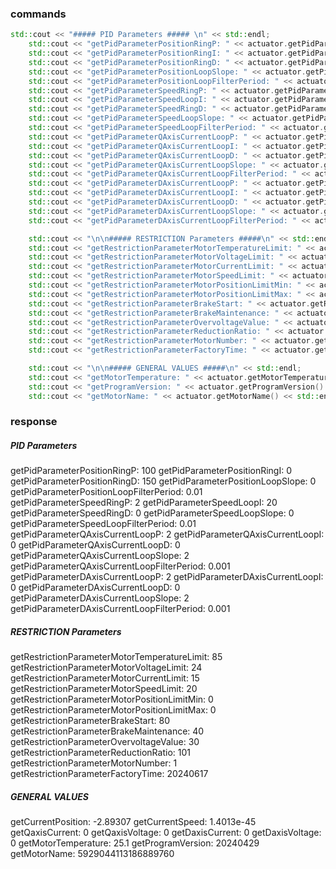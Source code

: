 ### commands

``` cpp
std::cout << "##### PID Parameters ##### \n" << std::endl;
    std::cout << "getPidParameterPositionRingP: " << actuator.getPidParameterPositionRingP() << std::endl;
    std::cout << "getPidParameterPositionRingI: " << actuator.getPidParameterPositionRingI() << std::endl;
    std::cout << "getPidParameterPositionRingD: " << actuator.getPidParameterPositionRingD() << std::endl;
    std::cout << "getPidParameterPositionLoopSlope: " << actuator.getPidParameterPositionLoopSlope() << std::endl;
    std::cout << "getPidParameterPositionLoopFilterPeriod: " << actuator.getPidParameterPositionLoopFilterPeriod() << std::endl;
    std::cout << "getPidParameterSpeedRingP: " << actuator.getPidParameterSpeedRingP() << std::endl;
    std::cout << "getPidParameterSpeedLoopI: " << actuator.getPidParameterSpeedLoopI() << std::endl;
    std::cout << "getPidParameterSpeedRingD: " << actuator.getPidParameterSpeedRingD() << std::endl;
    std::cout << "getPidParameterSpeedLoopSlope: " << actuator.getPidParameterSpeedLoopSlope() << std::endl;
    std::cout << "getPidParameterSpeedLoopFilterPeriod: " << actuator.getPidParameterSpeedLoopFilterPeriod() << std::endl;
    std::cout << "getPidParameterQAxisCurrentLoopP: " << actuator.getPidParameterQAxisCurrentLoopP() << std::endl;
    std::cout << "getPidParameterQAxisCurrentLoopI: " << actuator.getPidParameterQAxisCurrentLoopI() << std::endl;
    std::cout << "getPidParameterQAxisCurrentLoopD: " << actuator.getPidParameterQAxisCurrentLoopD() << std::endl;
    std::cout << "getPidParameterQAxisCurrentLoopSlope: " << actuator.getPidParameterQAxisCurrentLoopSlope() << std::endl;
    std::cout << "getPidParameterQAxisCurrentLoopFilterPeriod: " << actuator.getPidParameterQAxisCurrentLoopFilterPeriod() << std::endl;
    std::cout << "getPidParameterDAxisCurrentLoopP: " << actuator.getPidParameterDAxisCurrentLoopP() << std::endl;
    std::cout << "getPidParameterDAxisCurrentLoopI: " << actuator.getPidParameterDAxisCurrentLoopI() << std::endl;
    std::cout << "getPidParameterDAxisCurrentLoopD: " << actuator.getPidParameterDAxisCurrentLoopD() << std::endl;
    std::cout << "getPidParameterDAxisCurrentLoopSlope: " << actuator.getPidParameterDAxisCurrentLoopSlope() << std::endl;
    std::cout << "getPidParameterDAxisCurrentLoopFilterPeriod: " << actuator.getPidParameterDAxisCurrentLoopFilterPeriod() << std::endl;

    std::cout << "\n\n##### RESTRICTION Parameters #####\n" << std::endl;
    std::cout << "getRestrictionParameterMotorTemperatureLimit: " << actuator.getRestrictionParameterMotorTemperatureLimit() << std::endl;
    std::cout << "getRestrictionParameterMotorVoltageLimit: " << actuator.getRestrictionParameterMotorVoltageLimit() << std::endl;
    std::cout << "getRestrictionParameterMotorCurrentLimit: " << actuator.getRestrictionParameterMotorCurrentLimit() << std::endl;
    std::cout << "getRestrictionParameterMotorSpeedLimit: " << actuator.getRestrictionParameterMotorSpeedLimit() << std::endl;
    std::cout << "getRestrictionParameterMotorPositionLimitMin: " << actuator.getRestrictionParameterMotorPositionLimitMin() << std::endl;
    std::cout << "getRestrictionParameterMotorPositionLimitMax: " << actuator.getRestrictionParameterMotorPositionLimitMax() << std::endl;
    std::cout << "getRestrictionParameterBrakeStart: " << actuator.getRestrictionParameterBrakeStart() << std::endl;
    std::cout << "getRestrictionParameterBrakeMaintenance: " << actuator.getRestrictionParameterBrakeMaintenance() << std::endl;
    std::cout << "getRestrictionParameterOvervoltageValue: " << actuator.getRestrictionParameterOvervoltageValue() << std::endl;
    std::cout << "getRestrictionParameterReductionRatio: " << actuator.getRestrictionParameterReductionRatio() << std::endl;
    std::cout << "getRestrictionParameterMotorNumber: " << actuator.getRestrictionParameterMotorNumber() << std::endl;
    std::cout << "getRestrictionParameterFactoryTime: " << actuator.getRestrictionParameterFactoryTime() << std::endl;

    std::cout << "\n\n##### GENERAL VALUES #####\n" << std::endl;
    std::cout << "getMotorTemperature: " << actuator.getMotorTemperature() << std::endl;
    std::cout << "getProgramVersion: " << actuator.getProgramVersion() << std::endl;
    std::cout << "getMotorName: " << actuator.getMotorName() << std::endl;
```

### response

##### PID Parameters ##### 

getPidParameterPositionRingP: 100
getPidParameterPositionRingI: 0
getPidParameterPositionRingD: 150
getPidParameterPositionLoopSlope: 0
getPidParameterPositionLoopFilterPeriod: 0.01
getPidParameterSpeedRingP: 2
getPidParameterSpeedLoopI: 20
getPidParameterSpeedRingD: 0
getPidParameterSpeedLoopSlope: 0
getPidParameterSpeedLoopFilterPeriod: 0.01
getPidParameterQAxisCurrentLoopP: 2
getPidParameterQAxisCurrentLoopI: 0
getPidParameterQAxisCurrentLoopD: 0
getPidParameterQAxisCurrentLoopSlope: 2
getPidParameterQAxisCurrentLoopFilterPeriod: 0.001
getPidParameterDAxisCurrentLoopP: 2
getPidParameterDAxisCurrentLoopI: 0
getPidParameterDAxisCurrentLoopD: 0
getPidParameterDAxisCurrentLoopSlope: 2
getPidParameterDAxisCurrentLoopFilterPeriod: 0.001


##### RESTRICTION Parameters #####

getRestrictionParameterMotorTemperatureLimit: 85
getRestrictionParameterMotorVoltageLimit: 24
getRestrictionParameterMotorCurrentLimit: 15
getRestrictionParameterMotorSpeedLimit: 20
getRestrictionParameterMotorPositionLimitMin: 0
getRestrictionParameterMotorPositionLimitMax: 0
getRestrictionParameterBrakeStart: 80
getRestrictionParameterBrakeMaintenance: 40
getRestrictionParameterOvervoltageValue: 30
getRestrictionParameterReductionRatio: 101
getRestrictionParameterMotorNumber: 1
getRestrictionParameterFactoryTime: 20240617


##### GENERAL VALUES #####

getCurrentPosition: -2.89307
getCurrentSpeed: 1.4013e-45
getQaxisCurrent: 0
getQaxisVoltage: 0
getDaxisCurrent: 0
getDaxisVoltage: 0
getMotorTemperature: 25.1
getProgramVersion: 20240429
getMotorName: 5929044113186889760
